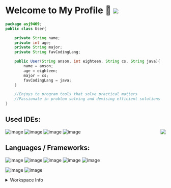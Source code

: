 # Welcome to My Profile 👋 [![](https://img.shields.io/badge/linktree-101414?style=for-the-badge&logo=linktree&logoColor=green)](https://linktr.ee/AnsonGoo)

<!-- ![](https://komarev.com/ghpvc/?username=asj9469&color=101414&label=Profile+Views&style=for-the-badge)-->

~~~ Java
package asj9469;
public class User{

    private String name;
    private int age;
    private String major;
    private String favCodingLang;

    public User(String anson, int eighteen, String cs, String java){
        name = anson;
        age = eighteen;
        major = cs;
        favCodingLang = java;
    }

    //Enjoys to program tools that solve practical matters
    //Passionate in problem solving and devising efficient solutions
}
~~~
<!-- <details> -->
<!-- <summary>Languages / IDE Info</summary> -->

## Used IDEs:
<!-- IDE Badges -->
![image](https://img.shields.io/badge/VSCode-0078D4?style=for-the-badge&logo=visual%20studio%20code&logoColor=white)
![image](https://img.shields.io/badge/apache%20netbeans-1B6AC6?style=for-the-badge&logo=apache%20netbeans%20IDE&logoColor=white)
![image](https://img.shields.io/badge/Atom-66595C?style=for-the-badge&logo=Atom&logoColor=white)
![image](https://img.shields.io/badge/Notepad++-90E59A.svg?style=for-the-badge&logo=notepad%2B%2B&logoColor=black)
<img align="right" src="https://github-readme-stats.vercel.app/api/top-langs/?username=asj9469&theme=dark">

## Languages / Frameworks: 
<!-- languages & framework badges-->


![image](https://img.shields.io/badge/Java-ED8B00?style=for-the-badge&logo=java&logoColor=white)
![image](https://img.shields.io/badge/Python-FFD43B?style=for-the-badge&logo=python&logoColor=blue)
![image](https://img.shields.io/badge/Swift-FA7343?style=for-the-badge&logo=swift&logoColor=white)
![image](https://img.shields.io/badge/JavaScript-323330?style=for-the-badge&logo=javascript&logoColor=F7DF1E)
![image](https://img.shields.io/badge/CSS3-1572B6?style=for-the-badge&logo=css3&logoColor=white)

![image](https://img.shields.io/badge/React-20232A?style=for-the-badge&logo=react&logoColor=61DAFB)
![image](https://img.shields.io/badge/npm-CB3837?style=for-the-badge&logo=npm&logoColor=white)

<!--## Additional Skills:
![image](https://img.shields.io/badge/Microsoft_Office-D83B01?style=for-the-badge&logo=microsoft-office&logoColor=white)
![image](https://img.shields.io/badge/Notion-000000?style=for-the-badge&logo=notion&logoColor=white)
![image](https://img.shields.io/badge/Obsidian-483699?style=for-the-badge&logo=Obsidian&logoColor=white)
![image](https://img.shields.io/badge/Overleaf-47A141?style=for-the-badge&logo=Overleaf&logoColor=white)
    
![image](https://img.shields.io/badge/Markdown-000000?style=for-the-badge&logo=markdown&logoColor=white)
![image](https://img.shields.io/badge/LaTeX-47A141?style=for-the-badge&logo=LaTeX&logoColor=white) 
-->

<!-- </details> -->

<details>
<summary>Workspace Info</summary>

## Desktop:

![image](https://img.shields.io/badge/Intel%20Core_i5_9th-0071C5?style=for-the-badge&logo=intel&logoColor=white)
![image](https://img.shields.io/badge/NVIDIA-GTX1660-76B900?style=for-the-badge&logo=nvidia&logoColor=white)
![image](https://img.shields.io/badge/Windows_11-0078d4?style=for-the-badge&logo=windows-11&logoColor=white)

## Laptops:    
<!-- MacBook -->
![image](https://img.shields.io/badge/Apple-MacBook_Pro_2017-333333?style=for-the-badge&logo=apple&logoColor=white)
![image](https://img.shields.io/badge/Intel%20Core_i5-0071C5?style=for-the-badge&logo=intel&logoColor=white)
![image](https://img.shields.io/badge/mac%20os-000000?style=for-the-badge&logo=apple&logoColor=white)

<!-- Dell XPS -->
![image](https://img.shields.io/badge/dell-XPS%2015%20-007DB8?style=for-the-badge&logo=dell&logoColor=white)
![image](https://img.shields.io/badge/Intel%20Core_i7_11th-0071C5?style=for-the-badge&logo=intel&logoColor=white)
![image](https://img.shields.io/badge/NVIDIA-RTX3050Ti-76B900?style=for-the-badge&logo=nvidia&logoColor=white)
![image](https://img.shields.io/badge/Windows_11-0078d4?style=for-the-badge&logo=windows-11&logoColor=white)
    

<!--<br>

![image](https://github-readme-stats-git-masterrstaa-rickstaa.vercel.app/api?username=asj9469&theme=dark)
-->
    
</details>


